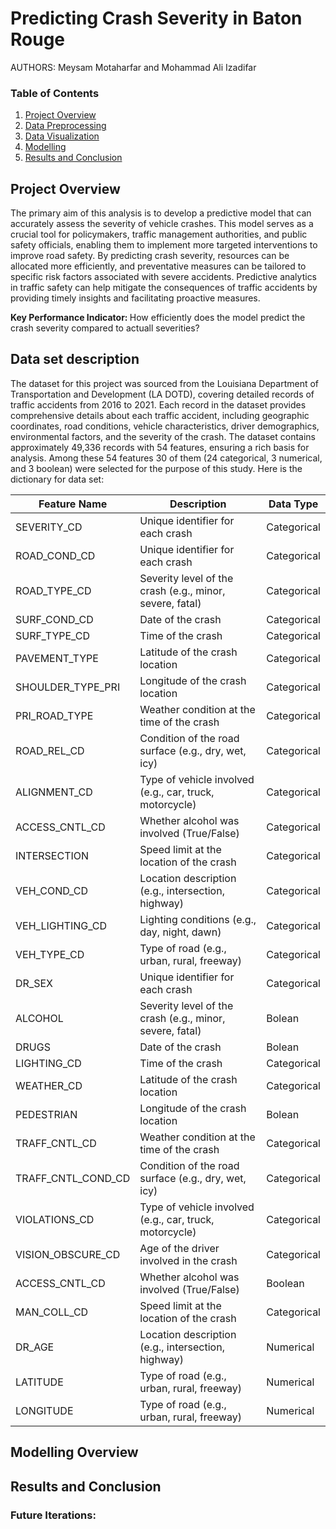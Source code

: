 Predicting Crash Severity in Baton Rouge  
================================================

AUTHORS: Meysam Motaharfar and Mohammad Ali Izadifar

### Table of Contents
1. [Project Overview](#project-overview)
2. [Data Preprocessing](#data-gathering-and-preprocessing)
3. [Data Visualization](#data-visualization)
5. [Modelling](#modelling-overview)
6. [Results and Conclusion](#results-and-conclusion)

## Project Overview
The primary aim of this analysis is to develop a predictive model that can accurately assess the severity of vehicle crashes. This model serves as a crucial tool for policymakers, traffic management authorities, and public safety officials, enabling them to implement more targeted interventions to improve road safety. By predicting crash severity, resources can be allocated more efficiently, and preventative measures can be tailored to specific risk factors associated with severe accidents. Predictive analytics in traffic safety can help mitigate the consequences of traffic accidents by providing timely insights and facilitating proactive measures.

<b> Key Performance Indicator: </b>
How efficiently does the model predict the crash severity compared to actuall severities?

## Data set description

The dataset for this project was sourced from the Louisiana Department of Transportation and Development (LA DOTD), covering detailed records of traffic accidents from 2016 to 2021. Each record in the dataset provides comprehensive details about each traffic accident, including geographic coordinates, road conditions, vehicle characteristics, driver demographics, environmental factors, and the severity of the crash. The dataset contains approximately 49,336 records with 54 features, ensuring a rich basis for analysis. Among these 54 features 30 of them (24 categorical, 3 numerical, and 3 boolean) were selected for the purpose of this study. Here is the dictionary for data set: 

| Feature Name        | Description                                                    | Data Type   |
|---------------------|----------------------------------------------------------------|-------------|
| SEVERITY_CD         | Unique identifier for each crash                               | Categorical |
| ROAD_COND_CD          | Unique identifier for each crash                               | Categorical |
| ROAD_TYPE_CD      | Severity level of the crash (e.g., minor, severe, fatal)        | Categorical |
| SURF_COND_CD                | Date of the crash                                              | Categorical        |
| SURF_TYPE_CD                | Time of the crash                                              | Categorical       |
| PAVEMENT_TYPE            | Latitude of the crash location                                 |Categorical   |
| SHOULDER_TYPE_PRI           | Longitude of the crash location                                | Categorical  |
| PRI_ROAD_TYPE   | Weather condition at the time of the crash                     | Categorical |
| ROAD_REL_CD        | Condition of the road surface (e.g., dry, wet, icy)             | Categorical |
| ALIGNMENT_CD        | Type of vehicle involved (e.g., car, truck, motorcycle)         | Categorical |
| ACCESS_CNTL_CD  | Whether alcohol was involved (True/False)                      | Categorical    |
| INTERSECTION        | Speed limit at the location of the crash                       | Categorical   |
| VEH_COND_CD      | Location description (e.g., intersection, highway)             | Categorical |
| VEH_LIGHTING_CD     | Lighting conditions (e.g., day, night, dawn)                   | Categorical |
| VEH_TYPE_CD           | Type of road (e.g., urban, rural, freeway)                     | Categorical |
| DR_SEX          | Unique identifier for each crash                               | Categorical |
| ALCOHOL      | Severity level of the crash (e.g., minor, severe, fatal)        | Bolean |
| DRUGS                | Date of the crash                                              | Bolean       |
| LIGHTING_CD                | Time of the crash                                              | Categorical        |
| WEATHER_CD            | Latitude of the crash location                                 | Categorical   |
| PEDESTRIAN           | Longitude of the crash location                                | Bolean  |
| TRAFF_CNTL_CD   | Weather condition at the time of the crash                     | Categorical |
| TRAFF_CNTL_COND_CD       | Condition of the road surface (e.g., dry, wet, icy)             | Categorical |
| VIOLATIONS_CD        | Type of vehicle involved (e.g., car, truck, motorcycle)         | Categorical |
| VISION_OBSCURE_CD         | Age of the driver involved in the crash                        | Categorical   |
| ACCESS_CNTL_CD  | Whether alcohol was involved (True/False)                      | Boolean     |
| MAN_COLL_CD       | Speed limit at the location of the crash                       | Categorical  |
| DR_AGE      | Location description (e.g., intersection, highway)             | Numerical |
| LATITUDE           | Type of road (e.g., urban, rural, freeway)                     | Numerical |
| LONGITUDE           | Type of road (e.g., urban, rural, freeway)                     | Numerical |

## Modelling Overview


## Results and Conclusion 


### Future Iterations:



